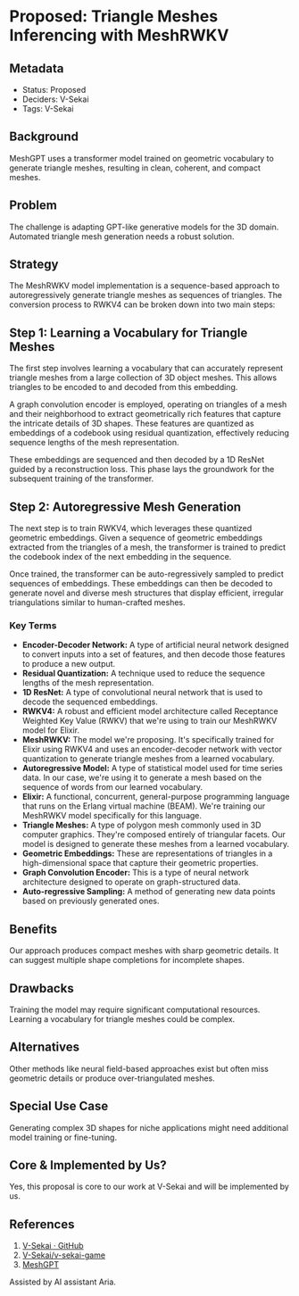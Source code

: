 # Proposed: Triangle Meshes Inferencing with MeshRWKV

## Metadata

- Status: Proposed
- Deciders: V-Sekai
- Tags: V-Sekai

## Background

MeshGPT uses a transformer model trained on geometric vocabulary to generate triangle meshes, resulting in clean, coherent, and compact meshes.

## Problem

The challenge is adapting GPT-like generative models for the 3D domain. Automated triangle mesh generation needs a robust solution.

## Strategy

The MeshRWKV model implementation is a sequence-based approach to autoregressively generate triangle meshes as sequences of triangles. The conversion process to RWKV4 can be broken down into two main steps:

## Step 1: Learning a Vocabulary for Triangle Meshes

The first step involves learning a vocabulary that can accurately represent triangle meshes from a large collection of 3D object meshes. This allows triangles to be encoded to and decoded from this embedding.

A graph convolution encoder is employed, operating on triangles of a mesh and their neighborhood to extract geometrically rich features that capture the intricate details of 3D shapes. These features are quantized as embeddings of a codebook using residual quantization, effectively reducing sequence lengths of the mesh representation.

These embeddings are sequenced and then decoded by a 1D ResNet guided by a reconstruction loss. This phase lays the groundwork for the subsequent training of the transformer.

## Step 2: Autoregressive Mesh Generation

The next step is to train RWKV4, which leverages these quantized geometric embeddings. Given a sequence of geometric embeddings extracted from the triangles of a mesh, the transformer is trained to predict the codebook index of the next embedding in the sequence.

Once trained, the transformer can be auto-regressively sampled to predict sequences of embeddings. These embeddings can then be decoded to generate novel and diverse mesh structures that display efficient, irregular triangulations similar to human-crafted meshes.

### Key Terms

- **Encoder-Decoder Network:** A type of artificial neural network designed to convert inputs into a set of features, and then decode those features to produce a new output.
- **Residual Quantization:** A technique used to reduce the sequence lengths of the mesh representation.
- **1D ResNet:** A type of convolutional neural network that is used to decode the sequenced embeddings.
- **RWKV4:** A robust and efficient model architecture called Receptance Weighted Key Value (RWKV) that we're using to train our MeshRWKV model for Elixir.
- **MeshRWKV:** The model we're proposing. It's specifically trained for Elixir using RWKV4 and uses an encoder-decoder network with vector quantization to generate triangle meshes from a learned vocabulary.
- **Autoregressive Model:** A type of statistical model used for time series data. In our case, we're using it to generate a mesh based on the sequence of words from our learned vocabulary.
- **Elixir:** A functional, concurrent, general-purpose programming language that runs on the Erlang virtual machine (BEAM). We're training our MeshRWKV model specifically for this language.
- **Triangle Meshes:** A type of polygon mesh commonly used in 3D computer graphics. They're composed entirely of triangular facets. Our model is designed to generate these meshes from a learned vocabulary.
- **Geometric Embeddings:** These are representations of triangles in a high-dimensional space that capture their geometric properties.
- **Graph Convolution Encoder:** This is a type of neural network architecture designed to operate on graph-structured data.
- **Auto-regressive Sampling:** A method of generating new data points based on previously generated ones.

## Benefits

Our approach produces compact meshes with sharp geometric details. It can suggest multiple shape completions for incomplete shapes.

## Drawbacks

Training the model may require significant computational resources. Learning a vocabulary for triangle meshes could be complex.

## Alternatives

Other methods like neural field-based approaches exist but often miss geometric details or produce over-triangulated meshes.

## Special Use Case

Generating complex 3D shapes for niche applications might need additional model training or fine-tuning.

## Core & Implemented by Us?

Yes, this proposal is core to our work at V-Sekai and will be implemented by us.

## References

1. [V-Sekai · GitHub](https://github.com/v-sekai)
2. [V-Sekai/v-sekai-game](https://github.com/v-sekai/v-sekai-game)
3. [MeshGPT](https://nihalsid.github.io/mesh-gpt/)

Assisted by AI assistant Aria.
